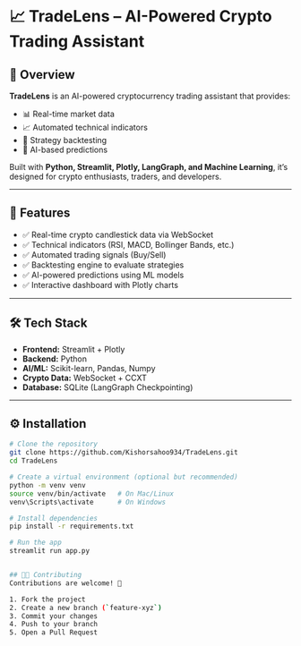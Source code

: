 # 📈 TradeLens – AI-Powered Crypto Trading Assistant  

## 🌟 Overview  
**TradeLens** is an AI-powered cryptocurrency trading assistant that provides:  

- 📊 Real-time market data  
- 📈 Automated technical indicators  
- 🤖 Strategy backtesting  
- 🧠 AI-based predictions  

Built with **Python, Streamlit, Plotly, LangGraph, and Machine Learning**, it’s designed for crypto enthusiasts, traders, and developers.  

---

## 🚀 Features  
- ✅ Real-time crypto candlestick data via WebSocket  
- ✅ Technical indicators (RSI, MACD, Bollinger Bands, etc.)  
- ✅ Automated trading signals (Buy/Sell)  
- ✅ Backtesting engine to evaluate strategies  
- ✅ AI-powered predictions using ML models  
- ✅ Interactive dashboard with Plotly charts  

---

## 🛠️ Tech Stack  
- **Frontend:** Streamlit + Plotly  
- **Backend:** Python  
- **AI/ML:** Scikit-learn, Pandas, Numpy  
- **Crypto Data:** WebSocket + CCXT  
- **Database:** SQLite (LangGraph Checkpointing)  

---

## ⚙️ Installation  

```bash
# Clone the repository
git clone https://github.com/Kishorsahoo934/TradeLens.git
cd TradeLens

# Create a virtual environment (optional but recommended)
python -m venv venv
source venv/bin/activate   # On Mac/Linux
venv\Scripts\activate      # On Windows

# Install dependencies
pip install -r requirements.txt

# Run the app
streamlit run app.py


## 🧑‍💻 Contributing  
Contributions are welcome! 🎉  

1. Fork the project  
2. Create a new branch (`feature-xyz`)  
3. Commit your changes  
4. Push to your branch  
5. Open a Pull Request  

